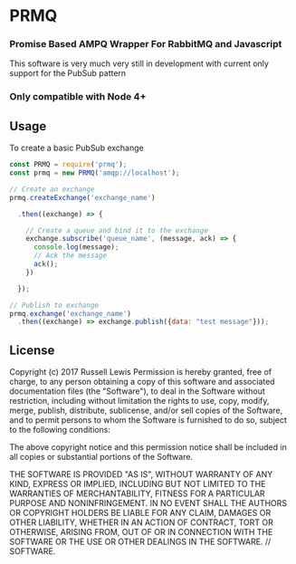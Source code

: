 # PRMQ
### Promise Based AMPQ Wrapper For RabbitMQ and Javascript
This software is very much very still in development with current only support for the PubSub pattern

### Only compatible with Node 4+

## Usage

To create a basic PubSub exchange

``` Javascript
const PRMQ = require('prmq');
const prmq = new PRMQ('amqp://localhost');

// Create an exchange
prmq.createExchange('exchange_name')

  .then((exchange) => {

    // Create a queue and bind it to the exchange
    exchange.subscribe('queue_name', (message, ack) => {
      console.log(message);
      // Ack the message
      ack();
    })

  });

// Publish to exchange
prmq.exchange('exchange_name')
  .then((exchange) => exchange.publish({data: "test message"}));
```




## License

Copyright (c) 2017 Russell Lewis
Permission is hereby granted, free of charge, to any person obtaining a copy
of this software and associated documentation files (the "Software"), to deal
in the Software without restriction, including without limitation the rights
to use, copy, modify, merge, publish, distribute, sublicense, and/or sell
copies of the Software, and to permit persons to whom the Software is
furnished to do so, subject to the following conditions:

 The above copyright notice and this permission notice shall be included in all
copies or substantial portions of the Software.

THE SOFTWARE IS PROVIDED "AS IS", WITHOUT WARRANTY OF ANY KIND, EXPRESS OR
IMPLIED, INCLUDING BUT NOT LIMITED TO THE WARRANTIES OF MERCHANTABILITY,
FITNESS FOR A PARTICULAR PURPOSE AND NONINFRINGEMENT. IN NO EVENT SHALL THE
AUTHORS OR COPYRIGHT HOLDERS BE LIABLE FOR ANY CLAIM, DAMAGES OR OTHER
LIABILITY, WHETHER IN AN ACTION OF CONTRACT, TORT OR OTHERWISE, ARISING FROM,
OUT OF OR IN CONNECTION WITH THE SOFTWARE OR THE USE OR OTHER DEALINGS IN THE
SOFTWARE.
// SOFTWARE.
